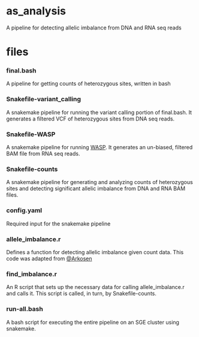 # as_analysis
A pipeline for detecting allelic imbalance from DNA and RNA seq reads

# files
### final.bash
A pipeline for getting counts of heterozygous sites, written in bash

### Snakefile-variant_calling
A snakemake pipeline for running the variant calling portion of final.bash. It generates a filtered VCF of heterozygous sites from DNA seq reads.

### Snakefile-WASP
A snakemake pipeline for running [WASP](https://github.com/bmvdgeijn/WASP). It generates an un-biased, filtered BAM file from RNA seq reads.

### Snakefile-counts
A snakemake pipeline for generating and analyzing counts of heterozygous sites and detecting significant allelic imbalance from DNA and RNA BAM files.

### config.yaml
Required input for the snakemake pipeline

### allele_imbalance.r
Defines a function for detecting allelic imbalance given count data. This code was adapted from [@Arkosen](https://github.com/Arkosen/Detecting-structural-variants-/blob/master/allele_imbalance.r)

### find_imbalance.r
An R script that sets up the necessary data for calling allele_imbalance.r and calls it. This script is called, in turn, by Snakefile-counts.

### run-all.bash
A bash script for executing the entire pipeline on an SGE cluster using snakemake.
